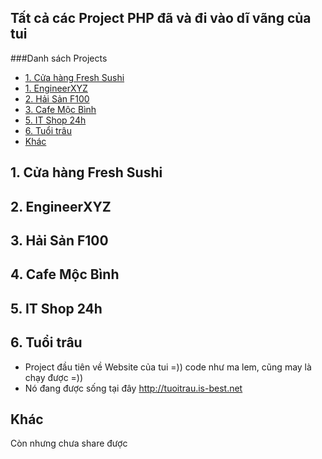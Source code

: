 ## Tất cả các Project PHP đã và đi vào dĩ vãng của tui 

###Danh sách Projects
- [1. Cửa hàng Fresh Sushi](#freshsushi)
- [1. EngineerXYZ](#engineerxyz)
- [2. Hải Sản F100](#f100)
- [3. Cafe Mộc Bình](#mocbinh)
- [5. IT Shop 24h](#itshop)
- [6. Tuổi trâu](#tuoitrau)
- [Khác](#khac)

<a name="freshsushi"></a>
## 1. Cửa hàng Fresh Sushi


<a name="freshsushi"></a>
## 2. EngineerXYZ



<a name="freshsushi"></a>
## 3. Hải Sản F100


<a name="freshsushi"></a>
## 4. Cafe Mộc Bình

<a name="freshsushi"></a>
## 5. IT Shop 24h

<a name="freshsushi"></a>
## 6. Tuổi trâu
- Project đầu tiên về Website của tui =)) code như ma lem, cũng may là chạy được =))
- Nó đang được sống tại đây http://tuoitrau.is-best.net

<a name="freshsushi"></a>
## Khác
Còn nhưng chưa share được 
